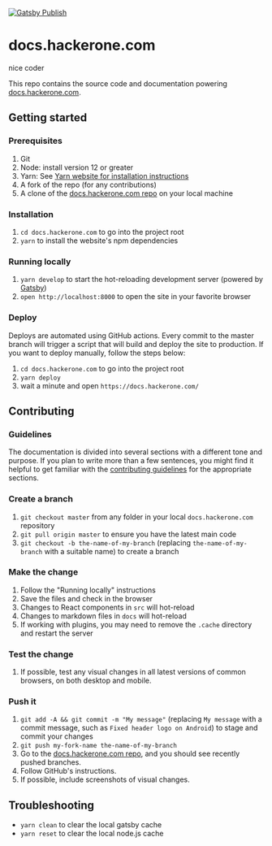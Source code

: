 [![Gatsby Publish](https://github.com/Hacker0x01/docs.hackerone.com/actions/workflows/deploy.yml/badge.svg)](https://github.com/Hacker0x01/docs.hackerone.com/actions/workflows/deploy.yml)

# docs.hackerone.com
nice coder


This repo contains the source code and documentation powering [docs.hackerone.com](https://docs.hackerone.com/).

## Getting started

### Prerequisites

1. Git
1. Node: install version 12 or greater
1. Yarn: See [Yarn website for installation instructions](https://yarnpkg.com/lang/en/docs/install/)
1. A fork of the repo (for any contributions)
1. A clone of the [docs.hackerone.com repo](https://github.com/Hacker0x01/docs.hackerone.com) on your local machine

### Installation

1. `cd docs.hackerone.com` to go into the project root
1. `yarn` to install the website's npm dependencies

### Running locally

1. `yarn develop` to start the hot-reloading development server (powered by [Gatsby](https://www.gatsbyjs.org))
1. `open http://localhost:8000` to open the site in your favorite browser

### Deploy

Deploys are automated using GitHub actions. Every commit to the master branch will trigger a script that will build and deploy the site to production. If you want to deploy manually, follow the steps below:

1. `cd docs.hackerone.com` to go into the project root
1. `yarn deploy`
1. wait a minute and open `https://docs.hackerone.com/`

## Contributing

### Guidelines

The documentation is divided into several sections with a different tone and purpose. If you plan to write more than a few sentences, you might find it helpful to get familiar with the [contributing guidelines](https://github.com/Hacker0x01/docs.hackerone.com/blob/master/CONTRIBUTING.md) for the appropriate sections.

### Create a branch

1. `git checkout master` from any folder in your local `docs.hackerone.com` repository
1. `git pull origin master` to ensure you have the latest main code
1. `git checkout -b the-name-of-my-branch` (replacing `the-name-of-my-branch` with a suitable name) to create a branch

### Make the change

1. Follow the "Running locally" instructions
1. Save the files and check in the browser
  1. Changes to React components in `src` will hot-reload
  1. Changes to markdown files in `docs` will hot-reload
  1. If working with plugins, you may need to remove the `.cache` directory and restart the server

### Test the change

1. If possible, test any visual changes in all latest versions of common browsers, on both desktop and mobile.

### Push it

1. `git add -A && git commit -m "My message"` (replacing `My message` with a commit message, such as `Fixed header logo on Android`) to stage and commit your changes
1. `git push my-fork-name the-name-of-my-branch`
1. Go to the [docs.hackerone.com repo](https://github.com/Hacker0x01/docs.hackerone.com), and you should see recently pushed branches.
1. Follow GitHub's instructions.
1. If possible, include screenshots of visual changes.

## Troubleshooting

- `yarn clean` to clear the local gatsby cache
- `yarn reset` to clear the local node.js cache
